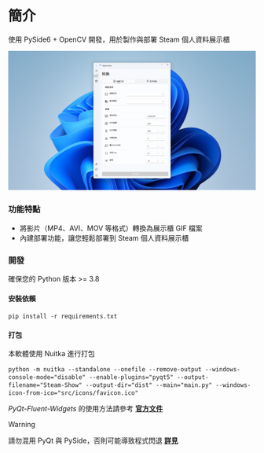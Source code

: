 # 簡介

使用 PySide6 + OpenCV 開發，用於製作與部署 Steam 個人資料展示櫃

<img src="screenshot.png" alt="軟體截圖">

### 功能特點

-   將影片（MP4、AVI、MOV 等格式）轉換為展示櫃 GIF 檔案
-   內建部署功能，讓您輕鬆部署到 Steam 個人資料展示櫃

### 開發

確保您的 Python 版本 >= 3.8

#### 安裝依賴

```
pip install -r requirements.txt
```

#### 打包

本軟體使用 Nuitka 進行打包

```
python -m nuitka --standalone --onefile --remove-output --windows-console-mode="disable" --enable-plugins="pyqt5" --output-filename="Steam-Show" --output-dir="dist" --main="main.py" --windows-icon-from-ico="src/icons/favicon.ico"
```

_PyQt-Fluent-Widgets_ 的使用方法請參考 **[官方文件](https://qfluentwidgets.com/pages/about)**

> [!WARNING]
> 請勿混用 PyQt 與 PySide，否則可能導致程式閃退 **[詳見](https://qfluentwidgets.com/pages/install)**